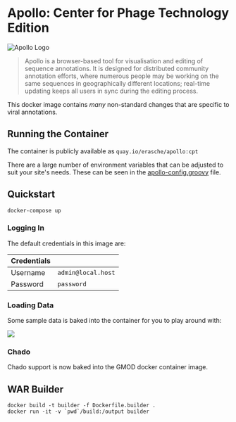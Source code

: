 # Apollo: Center for Phage Technology Edition

![Apollo Logo](https://github.com/GMOD/Apollo/blob/master/web-app/images/ApolloLogo_100x36.png)

> Apollo is a browser-based tool for visualisation and editing of sequence
> annotations. It is designed for distributed community annotation efforts,
> where numerous people may be working on the same sequences in geographically
> different locations; real-time updating keeps all users in sync during the
> editing process.

This docker image contains *many* non-standard changes that are specific to viral annotations.

## Running the Container

The container is publicly available as `quay.io/erasche/apollo:cpt`

There are a large number of environment variables that can be adjusted to suit
your site's needs. These can be seen in the
[apollo-config.groovy](https://github.com/GMOD/Apollo/blob/master/sample-docker-apollo-config.groovy)
file.

## Quickstart

`docker-compose up`

### Logging In

The default credentials in this image are:

| Credentials |                    |
| ---         | ------------------ |
| Username    | `admin@local.host` |
| Password    | `password`         |


### Loading Data

Some sample data is baked into the container for you to play around with:

![](./img/sample.png)

### Chado

Chado support is now baked into the GMOD docker container image.

## WAR Builder

```console
docker build -t builder -f Dockerfile.builder .
docker run -it -v `pwd`/build:/output builder
```
